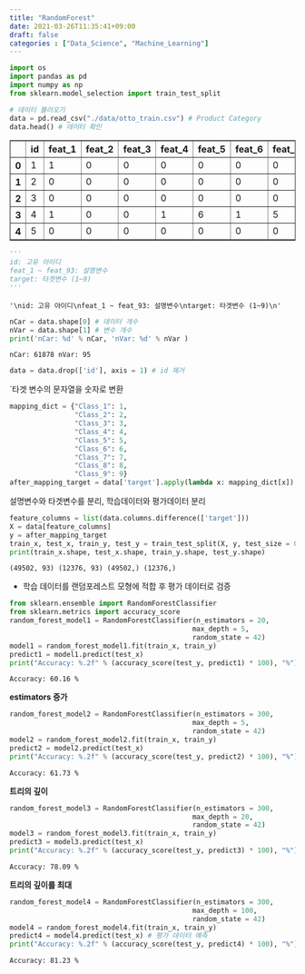 ```yaml
---
title: "RandomForest"
date: 2021-03-26T11:35:41+09:00
draft: false
categories : ["Data_Science", "Machine_Learning"]
---
```




```python
import os
import pandas as pd
import numpy as np
from sklearn.model_selection import train_test_split
```


```python
# 데이터 불러오기
data = pd.read_csv("./data/otto_train.csv") # Product Category
data.head() # 데이터 확인
```




<div>
<style scoped>
    .dataframe tbody tr th:only-of-type {
        vertical-align: middle;
    }

    .dataframe tbody tr th {
        vertical-align: top;
    }

    .dataframe thead th {
        text-align: right;
    }
</style>
<table border="1" class="dataframe">
  <thead>
    <tr style="text-align: right;">
      <th></th>
      <th>id</th>
      <th>feat_1</th>
      <th>feat_2</th>
      <th>feat_3</th>
      <th>feat_4</th>
      <th>feat_5</th>
      <th>feat_6</th>
      <th>feat_7</th>
      <th>feat_8</th>
      <th>feat_9</th>
      <th>...</th>
      <th>feat_85</th>
      <th>feat_86</th>
      <th>feat_87</th>
      <th>feat_88</th>
      <th>feat_89</th>
      <th>feat_90</th>
      <th>feat_91</th>
      <th>feat_92</th>
      <th>feat_93</th>
      <th>target</th>
    </tr>
  </thead>
  <tbody>
    <tr>
      <th>0</th>
      <td>1</td>
      <td>1</td>
      <td>0</td>
      <td>0</td>
      <td>0</td>
      <td>0</td>
      <td>0</td>
      <td>0</td>
      <td>0</td>
      <td>0</td>
      <td>...</td>
      <td>1</td>
      <td>0</td>
      <td>0</td>
      <td>0</td>
      <td>0</td>
      <td>0</td>
      <td>0</td>
      <td>0</td>
      <td>0</td>
      <td>Class_1</td>
    </tr>
    <tr>
      <th>1</th>
      <td>2</td>
      <td>0</td>
      <td>0</td>
      <td>0</td>
      <td>0</td>
      <td>0</td>
      <td>0</td>
      <td>0</td>
      <td>1</td>
      <td>0</td>
      <td>...</td>
      <td>0</td>
      <td>0</td>
      <td>0</td>
      <td>0</td>
      <td>0</td>
      <td>0</td>
      <td>0</td>
      <td>0</td>
      <td>0</td>
      <td>Class_1</td>
    </tr>
    <tr>
      <th>2</th>
      <td>3</td>
      <td>0</td>
      <td>0</td>
      <td>0</td>
      <td>0</td>
      <td>0</td>
      <td>0</td>
      <td>0</td>
      <td>1</td>
      <td>0</td>
      <td>...</td>
      <td>0</td>
      <td>0</td>
      <td>0</td>
      <td>0</td>
      <td>0</td>
      <td>0</td>
      <td>0</td>
      <td>0</td>
      <td>0</td>
      <td>Class_1</td>
    </tr>
    <tr>
      <th>3</th>
      <td>4</td>
      <td>1</td>
      <td>0</td>
      <td>0</td>
      <td>1</td>
      <td>6</td>
      <td>1</td>
      <td>5</td>
      <td>0</td>
      <td>0</td>
      <td>...</td>
      <td>0</td>
      <td>1</td>
      <td>2</td>
      <td>0</td>
      <td>0</td>
      <td>0</td>
      <td>0</td>
      <td>0</td>
      <td>0</td>
      <td>Class_1</td>
    </tr>
    <tr>
      <th>4</th>
      <td>5</td>
      <td>0</td>
      <td>0</td>
      <td>0</td>
      <td>0</td>
      <td>0</td>
      <td>0</td>
      <td>0</td>
      <td>0</td>
      <td>0</td>
      <td>...</td>
      <td>1</td>
      <td>0</td>
      <td>0</td>
      <td>0</td>
      <td>0</td>
      <td>1</td>
      <td>0</td>
      <td>0</td>
      <td>0</td>
      <td>Class_1</td>
    </tr>
  </tbody>
</table>

</div>




```python
'''
id: 고유 아이디
feat_1 ~ feat_93: 설명변수
target: 타겟변수 (1~9)
'''
```

    '\nid: 고유 아이디\nfeat_1 ~ feat_93: 설명변수\ntarget: 타겟변수 (1~9)\n'




```python
nCar = data.shape[0] # 데이터 개수
nVar = data.shape[1] # 변수 개수
print('nCar: %d' % nCar, 'nVar: %d' % nVar )
```

    nCar: 61878 nVar: 95
    




```python
data = data.drop(['id'], axis = 1) # id 제거
```

`타겟 변수의 문자열을 숫자로 변환


```python
mapping_dict = {"Class_1": 1,
                "Class_2": 2,
                "Class_3": 3,
                "Class_4": 4,
                "Class_5": 5,
                "Class_6": 6,
                "Class_7": 7,
                "Class_8": 8,
                "Class_9": 9}
after_mapping_target = data['target'].apply(lambda x: mapping_dict[x])
```



설명변수와 타겟변수를 분리, 학습데이터와 평가데이터 분리


```python
feature_columns = list(data.columns.difference(['target'])) 
X = data[feature_columns] 
y = after_mapping_target 
train_x, test_x, train_y, test_y = train_test_split(X, y, test_size = 0.2, random_state = 42) 
print(train_x.shape, test_x.shape, train_y.shape, test_y.shape) 
```

    (49502, 93) (12376, 93) (49502,) (12376,)
    

- 학습 데이터를 랜덤포레스트 모형에 적합 후 평가 데이터로 검증


```python
from sklearn.ensemble import RandomForestClassifier
from sklearn.metrics import accuracy_score
random_forest_model1 = RandomForestClassifier(n_estimators = 20,
                                             max_depth = 5, 
                                             random_state = 42) 
model1 = random_forest_model1.fit(train_x, train_y) 
predict1 = model1.predict(test_x) 
print("Accuracy: %.2f" % (accuracy_score(test_y, predict1) * 100), "%") 
```

    Accuracy: 60.16 %
    
**estimators 증가**

```python
random_forest_model2 = RandomForestClassifier(n_estimators = 300,
                                             max_depth = 5, 
                                             random_state = 42) 
model2 = random_forest_model2.fit(train_x, train_y) 
predict2 = model2.predict(test_x) 
print("Accuracy: %.2f" % (accuracy_score(test_y, predict2) * 100), "%")
```

    Accuracy: 61.73 %
    

**트리의 깊이**


```python
random_forest_model3 = RandomForestClassifier(n_estimators = 300,
                                             max_depth = 20, 
                                             random_state = 42) 
model3 = random_forest_model3.fit(train_x, train_y)
predict3 = model3.predict(test_x) 
print("Accuracy: %.2f" % (accuracy_score(test_y, predict3) * 100), "%")
```

    Accuracy: 78.09 %
    

**트리의 깊이를 최대**


```python
random_forest_model4 = RandomForestClassifier(n_estimators = 300,
                                             max_depth = 100,
                                             random_state = 42) 
model4 = random_forest_model4.fit(train_x, train_y) 
predict4 = model4.predict(test_x) # 평가 데이터 예측
print("Accuracy: %.2f" % (accuracy_score(test_y, predict4) * 100), "%")
```

    Accuracy: 81.23 %


